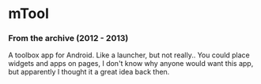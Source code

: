 # mTool
### From the archive (2012 - 2013)

A toolbox app for Android. Like a launcher, but not really.. You could place widgets and apps on pages, I don't know why anyone would want this app, but apparently I thought it a great idea back then.
